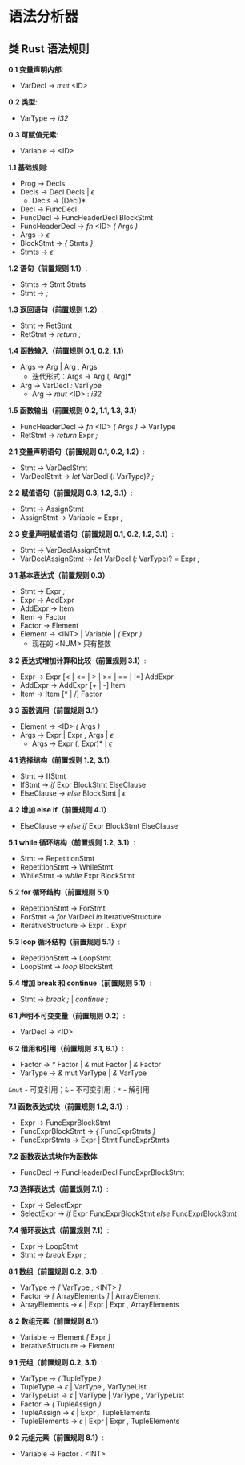 # 语法分析器

## 类 Rust 语法规则

**0.1 变量声明内部**:

- VarDecl -> _mut_ \<ID\>

**0.2 类型**:

- VarType -> _i32_

**0.3 可赋值元素**:

- Variable -> \<ID\>

**1.1 基础规则**:

- Prog -> Decls
- Decls -> Decl Decls | $\epsilon$
  - Decls -> (Decl)*
- Decl -> FuncDecl
- FuncDecl -> FuncHeaderDecl BlockStmt
- FuncHeaderDecl -> _fn_ \<ID\> _(_ Args _)_
- Args -> $\epsilon$
- BlockStmt -> _{_ Stmts _}_
- Stmts -> $\epsilon$

**1.2 语句（前置规则 1.1）**:

- Stmts -> Stmt Stmts
- Stmt -> _;_

**1.3 返回语句（前置规则 1.2）**:

- Stmt -> RetStmt
- RetStmt -> _return_ _;_

**1.4 函数输入（前置规则 0.1, 0.2, 1.1）**

- Args -> Arg | Arg _,_ Args
  - 迭代形式：Args -> Arg (_,_ Arg)*
- Arg -> VarDecl _:_ VarType
  - Arg -> _mut_ \<ID\> : _i32_

**1.5 函数输出（前置规则 0.2, 1.1, 1.3, 3.1）**

- FuncHeaderDecl -> _fn_ \<ID\> _(_ Args _)_ _->_ VarType
- RetStmt -> _return_ Expr _;_

**2.1 变量声明语句（前置规则 0.1, 0.2, 1.2）**:

- Stmt -> VarDeclStmt
- VarDeclStmt -> _let_ VarDecl (_:_ VarType)? _;_

**2.2 赋值语句（前置规则 0.3, 1.2, 3.1）**:

- Stmt -> AssignStmt
- AssignStmt -> Variable _=_ Expr _;_

**2.3 变量声明赋值语句（前置规则 0.1, 0.2, 1.2, 3.1）**:

- Stmt -> VarDeclAssignStmt
- VarDeclAssignStmt -> _let_ VarDecl (_:_ VarType)? _=_ Expr _;_

**3.1 基本表达式（前置规则 0.3）**:

- Stmt -> Expr _;_
- Expr -> AddExpr
- AddExpr -> Item
- Item -> Factor
- Factor -> Element
- Element -> \<INT\> | Variable | _(_ Expr _)_
  - 现在的 \<NUM\> 只有整数

**3.2 表达式增加计算和比较（前置规则 3.1）**:

- Expr -> Expr [\< | \<= | \> | \>= | == | !=] AddExpr
- AddExpr -> AddExpr [+ | -] Item
- Item -> Item [\* | /] Factor

**3.3 函数调用（前置规则 3.1）**

- Element -> \<ID\> _(_ Args _)_
- Args -> Expr | Expr _,_ Args | $\epsilon$
  - Args -> Expr (_,_ Expr)* | $\epsilon$

**4.1 选择结构（前置规则 1.2, 3.1）**

- Stmt -> IfStmt
- IfStmt -> _if_ Expr BlockStmt ElseClause
- ElseClause -> _else_ BlockStmt | $\epsilon$

**4.2 增加 else if（前置规则 4.1）**

- ElseClause -> _else_ _if_ Expr BlockStmt ElseClause

**5.1 while 循环结构（前置规则 1.2, 3.1）**:

- Stmt -> RepetitionStmt
- RepetitionStmt -> WhileStmt
- WhileStmt -> _while_ Expr BlockStmt

**5.2 for 循环结构（前置规则 5.1）**:

- RepetitionStmt -> ForStmt
- ForStmt -> _for_ VarDecl _in_ IterativeStructure
- IterativeStructure -> Expr _.._ Expr

**5.3 loop 循环结构（前置规则 5.1）**:

- RepetitionStmt -> LoopStmt
- LoopStmt -> _loop_ BlockStmt

**5.4 增加 break 和 continue（前置规则 5.1）**:

- Stmt -> _break_ _;_ | _continue_ _;_

**6.1 声明不可变变量（前置规则 0.2）**:

- VarDecl -> \<ID\>

**6.2 借用和引用（前置规则 3.1, 6.1）**:

- Factor -> _\*_ Factor | _&_ mut Factor | _&_ Factor
- VarType -> _&_ mut VarType | _&_ VarType

`&mut` - 可变引用；`&` - 不可变引用；`*` - 解引用

**7.1 函数表达式块（前置规则 1.2, 3.1）**:

- Expr -> FuncExprBlockStmt
- FuncExprBlockStmt -> _{_ FuncExprStmts _}_
- FuncExprStmts -> Expr | Stmt FuncExprStmts

**7.2 函数表达式块作为函数体**:

- FuncDecl -> FuncHeaderDecl FuncExprBlockStmt

**7.3 选择表达式（前置规则 7.1）**:

- Expr -> SelectExpr
- SelectExpr -> _if_ Expr FuncExprBlockStmt _else_ FuncExprBlockStmt

**7.4 循环表达式（前置规则 7.1）**:

- Expr -> LoopStmt
- Stmt -> _break_ Expr _;_

**8.1 数组（前置规则 0.2, 3.1）**:

- VarType -> _\[_ VarType _;_ \<INT\> _\]_
- Factor -> _\[_ ArrayElements _\]_ | ArrayElement
- ArrayElements -> $\epsilon$ | Expr | Expr _,_ ArrayElements

**8.2 数组元素（前置规则 8.1）**

- Variable -> Element _[_ Expr _]_
- IterativeStructure -> Element

**9.1 元组（前置规则 0.2, 3.1）**:

- VarType -> _(_ TupleType _)_
- TupleType -> $\epsilon$ | VarType _,_ VarTypeList
- VarTypeList -> $\epsilon$ | VarType | VarType _,_ VarTypeList
- Factor -> _(_ TupleAssign _)_
- TupleAssign -> $\epsilon$ | Expr _,_ TupleElements
- TupleElements -> $\epsilon$ | Expr | Expr _,_ TupleElements

**9.2 元组元素（前置规则 8.1）**:

- Variable -> Factor _._ \<INT\>
